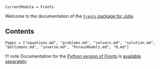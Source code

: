 ```@meta
CurrentModule = Fronts
```

Welcome to the documentation of the [`Fronts` package for Julia](https://github.com/gerlero/Fronts.jl). 

## Contents

```@contents
Pages = ["equations.md", "problems.md", "solvers.md", "solution.md", "boltzmann.md", "inverse.md", "PorousModels.md", "D.md"]
```

!!! note
    Documentation for the [Python version of _Fronts_](https://github.com/gerlero/fronts) is [available separately](https://fronts.readthedocs.io).
